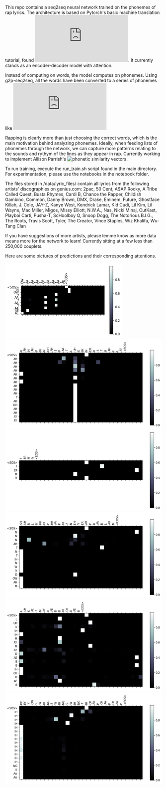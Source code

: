 This repo contains a seq2seq neural network trained on the phonemes of rap lyrics. The architecture is based on Pytorch's basic machine translation tutorial, found ![here](https://pytorch.org/tutorials/intermediate/seq2seq_translation_tutorial.html). It currently stands as an encoder-decoder model with attention. 

Instead of computing on words, the model computes on phonemes. Using g2p-seq2seq, all the words have been converted to a series of phonemes like ![NLTK's phoneme list.](http://www.nltk.org/_modules/nltk/corpus/reader/cmudict.html)

Rapping is clearly more than just choosing the correct words, which is the main motivation behind analyzing phonemes. Ideally, when feeding lists of phonemes through the network, we can capture more patterns relating to the sounds and rythym of the lines as they appear in rap. Currently working to implement Allison Parrish's ![phonetic similarity vectors](https://github.com/aparrish/phonetic-similarity-vectors).

To run training, execute the run_train.sh script found in the main directory. For experimentation, please use the notebooks in the notebook folder. 


The files stored in /data/lyric_files/ contain all lyrics from the following artists' discographies on genius.com:
2pac, 50 Cent, A$AP Rocky, A Tribe Called Quest, Busta Rhymes, Cardi B, Chance the Rapper, Childish Gambino, Common, Danny Brown, DMX, Drake, Eminem, Future, Ghostface Killah, J. Cole, JAY-Z, Kanye West, Kendrick Lamar, Kid Cudi, Lil Kim, Lil Wayne, Mac Miller, Migos, Missy Elliott, N.W.A., Nas, Nicki Minaj, OutKast, Playboi Carti, Pusha-T, ScHoolboy Q, Snoop Dogg, The Notorious B.I.G., The Roots, Travis Scott, Tyler, The Creator, Vince Staples, Wiz Khalifa, Wu-Tang Clan

If you have suggestions of more artists, please lemme know as more data means more for the network to learn! Currently sitting at a few less than 250,000 couplets. 

Here are some pictures of predictions and their corresponding attentions. 

![output 1](https://github.com/maxisawesome/seq2seq_raplyrics/blob/master/nn_out1.png)
![output 2](https://github.com/maxisawesome/seq2seq_raplyrics/blob/master/nn_out2.png)
![output 3](https://github.com/maxisawesome/seq2seq_raplyrics/blob/master/nn_out3.png)
![output 4](https://github.com/maxisawesome/seq2seq_raplyrics/blob/master/nn_out4.png)
![output 5](https://github.com/maxisawesome/seq2seq_raplyrics/blob/master/nn_out5.png)
![output 6](https://github.com/maxisawesome/seq2seq_raplyrics/blob/master/nn_out6.png)
